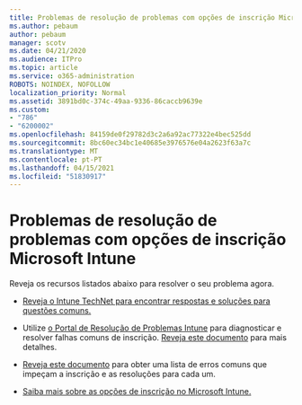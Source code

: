 ```yaml
---
title: Problemas de resolução de problemas com opções de inscrição Microsoft Intune
ms.author: pebaum
author: pebaum
manager: scotv
ms.date: 04/21/2020
ms.audience: ITPro
ms.topic: article
ms.service: o365-administration
ROBOTS: NOINDEX, NOFOLLOW
localization_priority: Normal
ms.assetid: 3891bd0c-374c-49aa-9336-86caccb9639e
ms.custom:
- "786"
- "6200002"
ms.openlocfilehash: 84159de0f29782d3c2a6a92ac77322e4bec525dd
ms.sourcegitcommit: 8bc60ec34bc1e40685e3976576e04a2623f63a7c
ms.translationtype: MT
ms.contentlocale: pt-PT
ms.lasthandoff: 04/15/2021
ms.locfileid: "51830917"
---
```

# <a name="troubleshoot-issues-with-enrollment-options-microsoft-intune"></a>Problemas de resolução de problemas com opções de inscrição Microsoft Intune

Reveja os recursos listados abaixo para resolver o seu problema agora.
  
- [Reveja o Intune TechNet para encontrar respostas e soluções para questões comuns.](https://social.technet.microsoft.com/Forums/home?category=microsoftintune&amp;filter=alltypes&amp;sort=lastpostdesc)

- Utilize [o Portal de Resolução de Problemas Intune](https://aka.ms/intunetroubleshooting) para diagnosticar e resolver falhas comuns de inscrição. [Reveja este documento](https://docs.microsoft.com/intune/help-desk-operators) para mais detalhes.

- [Reveja este documento](https://docs.microsoft.com/troubleshoot/mem/intune/troubleshoot-device-enrollment-in-intune) para obter uma lista de erros comuns que impeçam a inscrição e as resoluções para cada um.

- [Saiba mais sobre as opções de inscrição no Microsoft Intune.](https://docs.microsoft.com/intune/enrollment-options)
